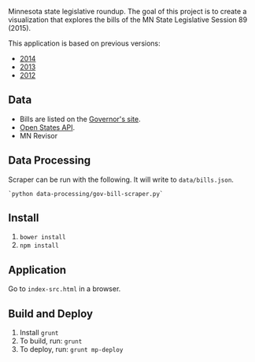 Minnesota state legislative roundup.  The goal of this project is to create a visualization that explores the bills of the MN State Legislative Session 89 (2015).

This application is based on previous versions:

 - [2014](https://github.com/MinnPost/minnpost-legislature-roundup-2014)
 - [2013](https://github.com/MinnPost/minnpost-legislature-roundup-2013)
 - [2012](https://github.com/MinnPost/minnpost-legislature-roundup-2012)

## Data

* Bills are listed on the [Governor's site](http://mn.gov/governor/resources/legislation/).
* [Open States API](http://sunlightlabs.github.io/openstates-api/).
* MN Revisor

## Data Processing

Scraper can be run with the following.  It will write to `data/bills.json`.

    `python data-processing/gov-bill-scraper.py`

## Install

1. `bower install`
1. `npm install`

## Application

Go to `index-src.html` in a browser.

## Build and Deploy

1. Install `grunt`
1. To build, run: `grunt`
1. To deploy, run: `grunt mp-deploy`
